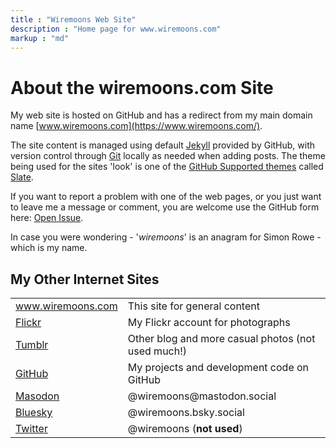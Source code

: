 ```yaml
---
title : "Wiremoons Web Site"
description : "Home page for www.wiremoons.com"
markup : "md"
---
```

# About the wiremoons.com Site

My web site is hosted on GitHub and has a redirect from my main domain name [www.wiremoons.com](https://www.wiremoons.com/). 

The site content is managed using default [Jekyll](https://jekyllrb.com/) provided by GitHub, with version control through [Git](http://git-scm.com/) locally as needed when adding posts. The theme being used for the sites 'look' is one of the [GitHub Supported themes](https://pages.github.com/themes/) called [Slate](https://github.com/pages-themes/slate).

If you want to report a problem with one of the web pages, or you just want to leave me a message or comment, you are welcome use the GitHub form here: [Open Issue](https://github.com/wiremoons/wiremoons.github.io/issues/new/choose).

In case you were wondering - '*wiremoons*' is an anagram for Simon Rowe - which is my name.

## My Other Internet Sites

<table width="90%">
<tr><td><a href="https://www.wiremoons.com/">www.wiremoons.com</a></td><td>This site for general content</td></tr>
<tr><td><a href="https://www.flickr.com/photos/wiremoons/">Flickr</a></td><td>My Flickr account for photographs</td></tr>
<tr><td><a href="http://wiremoons.tumblr.com/">Tumblr</a></td><td>Other blog and more casual photos (not used much!)</td></tr>
<tr><td><a href="https://github.com/wiremoons">GitHub</a></td><td>My projects and development code on GitHub</td></tr>
<tr><td><a href="https://mastodon.social/@wiremoons">Masodon</a></td><td>@wiremoons@mastodon.social</td></tr>
<tr><td><a href="https://bsky.app/profile/wiremoons.bsky.social">Bluesky</a></td><td>@wiremoons.bsky.social</td></tr>
<tr><td><a href="https://twitter.com/wiremoons">Twitter</a></td><td>@wiremoons (<b>not used</b>)</td></tr>
</table>
